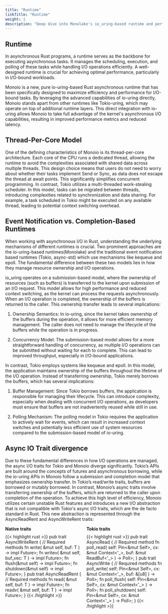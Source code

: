 ```yaml
---
title: "Runtime"
linkTitle: "Runtime"
weight: 1
description: "Deep dive into Monolake's io_uring-based runtime and performance characteristics compared to traditional event-based runtimes"
---
```


## Runtime

In asynchronous Rust programs, a runtime serves as the backbone for executing asynchronous tasks. It manages the scheduling, execution, and polling of these tasks while handling I/O operations efficiently. A well-designed runtime is crucial for achieving optimal performance, particularly in I/O-bound workloads.

Monoio is a new, pure io-uring-based Rust asynchronous runtime that has been specifically designed to maximize efficiency and performance for I/O-bound tasks. By leveraging the advanced capabilities of io-uring directly, Monoio stands apart from other runtimes like Tokio-uring, which may operate on top of additional runtime layers. This direct integration with io-uring allows Monoio to take full advantage of the kernel's asynchronous I/O capabilities, resulting in improved performance metrics and reduced latency.

## Thread-Per-Core Model

One of the defining characteristics of Monoio is its thread-per-core architecture. Each core of the CPU runs a dedicated thread, allowing the runtime to avoid the complexities associated with shared data across multiple threads. This design choice means that users do not need to worry about whether their tasks implement Send or Sync, as data does not escape the thread at await points. This significantly simplifies concurrent programming. In contrast, Tokio utilizes a multi-threaded work-stealing scheduler. In this model, tasks can be migrated between threads, introducing complexities related to synchronization and data sharing. For example, a task scheduled in Tokio might be executed on any available thread, leading to potential context switching overhead. 

## Event Notification vs. Completion-Based Runtimes

When working with asynchronous I/O in Rust, understanding the underlying mechanisms of different runtimes is crucial. Two prominent approaches are the io-uring-based runtimes(Monolake) and the traditional event notification based runtimes (Tokio, async-std) which use mechanisms like kequeue and epoll. The fundamental difference between these two models lies in how they manage resource ownership and I/O operations.

io_uring operates on a submission-based model, where the ownership of resources (such as buffers) is transferred to the kernel upon submission of an I/O request. This model allows for high performance and reduced context switching, as the kernel can process the requests asynchronously. When an I/O operation is completed, the ownership of the buffers is returned to the caller. This ownership transfer leads to several implications:
1. Ownership Semantics: In io-uring, since the kernel takes ownership of the buffers during the operation, it allows for more efficient memory management. The caller does not need to manage the lifecycle of the buffers while the operation is in progress.

2. Concurrency Model: The submission-based model allows for a more straightforward handling of concurrency, as multiple I/O operations can be submitted without waiting for each to complete. This can lead to improved throughput, especially in I/O-bound applications.

In contrast, Tokio employs systems like kequeue and epoll. In this model, the application maintains ownership of the buffers throughout the lifetime of the I/O operation. Instead of transferring ownership, Tokio merely borrows the buffers, which has several implications:

1. Buffer Management: Since Tokio borrows buffers, the application is responsible for managing their lifecycle. This can introduce complexity, especially when dealing with concurrent I/O operations, as developers must ensure that buffers are not inadvertently reused while still in use.

2. Polling Mechanism: The polling model in Tokio requires the application to actively wait for events, which can result in increased context switches and potentially less efficient use of system resources compared to the submission-based model of io-uring.

## Async IO Trait divergence

Due to these fundamental differences in how I/O operations are managed, the async I/O traits for Tokio and Monoio diverge significantly. Tokio’s APIs are built around the concepts of futures and asynchronous borrowing, while the io-uring APIs in Monoio follow a submission and completion model that emphasizes ownership transfer. In Tokio’s read/write traits, buffers are borrowed or mutably borrowed. In contrast, Monoio’s async traits involve transferring ownership of the buffers, which are returned to the caller upon completion of the operation.
To achieve this high level of efficiency, Monoio utilizes certain unstable Rust features and introduces a new I/O abstraction that is not compatible with Tokio's async I/O traits, which are the de facto standard in Rust. This new abstraction is represented through the AsyncReadRent and AsyncWriteRent traits:

<div class="code-compare">
  <div class="code-block">
    <h4>Native traits</h4>
{{< highlight rust >}}
pub trait AsyncWriteRent {
    // Required methods
    fn write<T: IoBuf>(
        &mut self,
        buf: T
    ) -> impl Future<Output = BufResult<usize, T>>;
    fn writev<T: IoVecBuf>(
        &mut self,
        buf_vec: T
    ) -> impl Future<Output = BufResult<usize, T>>;
    fn flush(&mut self) -> impl Future<Output = Result<()>>;
    fn shutdown(&mut self) -> impl Future<Output = Result<()>>;
}
pub trait AsyncReadRent {
    // Required methods
    fn read<T: IoBufMut>(
        &mut self,
        buf: T
    ) -> impl Future<Output = BufResult<usize, T>>;
    fn readv<T: IoVecBufMut>(
        &mut self,
        buf: T
    ) -> impl Future<Output = BufResult<usize, T>>;
}
{{< /highlight >}}
  </div>
  <div class="code-block">
    <h4>Tokio traits</h4>
{{< highlight rust >}}
pub trait AsyncRead {
    // Required method
    fn poll_read(
        self: Pin<&mut Self>,
        cx: &mut Context<'_>,
        buf: &mut ReadBuf<'_>
    ) -> Poll<Result<()>>;
}
pub trait AsyncWrite {
    // Required methods
    fn poll_write(
        self: Pin<&mut Self>,
        cx: &mut Context<'_>,
        buf: &[u8]
    ) -> Poll<Result<usize, Error>>;
    fn poll_flush(
        self: Pin<&mut Self>,
        cx: &mut Context<'_>
    ) -> Poll<Result<(), Error>>;
    fn poll_shutdown(
        self: Pin<&mut Self>,
        cx: &mut Context<'_>
    ) -> Poll<Result<(), Error>>;
}
{{< /highlight >}}
  </div>
</div>

<style>
.code-compare {
  display: grid;
  grid-template-columns: 1fr 1fr;
  gap: 1rem;
}

.code-block {
  min-width: 0;
}

.code-block h4 {
  margin-top: 0;
  margin-bottom: 0.5rem;
}
</style>